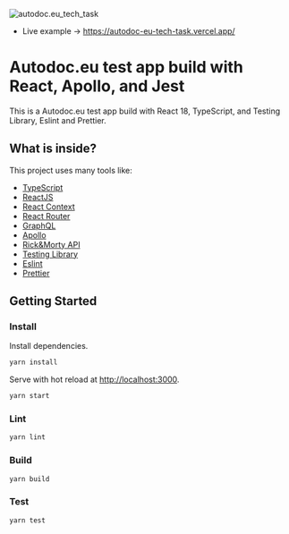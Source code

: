 
![autodoc.eu_tech_task](https://github.com/ainkhm/autodoc.eu_tech_task/blob/main/.github/cover.png?raw=true)

- Live example -> https://autodoc-eu-tech-task.vercel.app/

# Autodoc.eu test app build with React, Apollo, and Jest

This is a Autodoc.eu test app build with React 18, TypeScript, and Testing Library, Eslint and Prettier.

## What is inside?

This project uses many tools like:

- [TypeScript](https://www.typescriptlang.org)
- [ReactJS](https://reactjs.org)
- [React Context](https://legacy.reactjs.org/docs/context.html)
- [React Router](https://reactrouter.com/en/main)
- [GraphQL](https://graphql.org/)
- [Apollo](https://www.apollographql.com/)
- [Rick&Morty API](https://rickandmortyapi.com/documentation)
- [Testing Library](https://testing-library.com)
- [Eslint](https://eslint.org)
- [Prettier](https://prettier.io)


## Getting Started

### Install


Install dependencies.

```bash
yarn install
```

Serve with hot reload at <http://localhost:3000>.

```bash
yarn start
```

### Lint

```bash
yarn lint
```

### Build

```bash
yarn build
```

### Test

```bash
yarn test
```